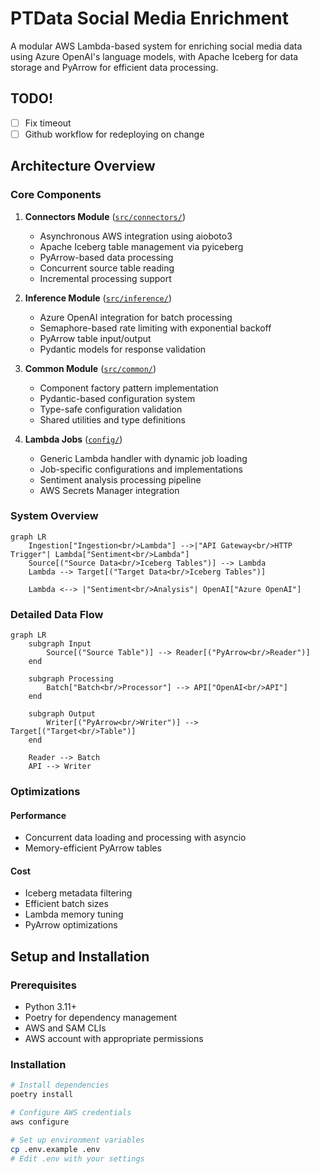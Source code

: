 # PTData Social Media Enrichment

A modular AWS Lambda-based system for enriching social media data using Azure OpenAI's language models, with Apache Iceberg for data storage and PyArrow for efficient data processing.

## TODO!

- [ ] Fix timeout
- [ ] Github workflow for redeploying on change

## Architecture Overview

### Core Components

1. **Connectors Module** ([`src/connectors/`](src/connectors/README.md))
   - Asynchronous AWS integration using aioboto3
   - Apache Iceberg table management via pyiceberg
   - PyArrow-based data processing
   - Concurrent source table reading
   - Incremental processing support

2. **Inference Module** ([`src/inference/`](src/inference/README.md))
   - Azure OpenAI integration for batch processing
   - Semaphore-based rate limiting with exponential backoff
   - PyArrow table input/output
   - Pydantic models for response validation

3. **Common Module** ([`src/common/`](src/common/README.md))
   - Component factory pattern implementation
   - Pydantic-based configuration system
   - Type-safe configuration validation
   - Shared utilities and type definitions

4. **Lambda Jobs** ([`config/`](config/README.md))
   - Generic Lambda handler with dynamic job loading
   - Job-specific configurations and implementations
   - Sentiment analysis processing pipeline
   - AWS Secrets Manager integration


### System Overview

```mermaid
graph LR
    Ingestion["Ingestion<br/>Lambda"] -->|"API Gateway<br/>HTTP Trigger"| Lambda["Sentiment<br/>Lambda"]
    Source[("Source Data<br/>Iceberg Tables")] --> Lambda
    Lambda --> Target[("Target Data<br/>Iceberg Tables")]
    
    Lambda <--> |"Sentiment<br/>Analysis"| OpenAI["Azure OpenAI"]

```

### Detailed Data Flow

```mermaid
graph LR
    subgraph Input
        Source[("Source Table")] --> Reader[("PyArrow<br/>Reader")]
    end

    subgraph Processing
        Batch["Batch<br/>Processor"] --> API["OpenAI<br/>API"]
    end

    subgraph Output
        Writer[("PyArrow<br/>Writer")] --> Target[("Target<br/>Table")]
    end

    Reader --> Batch
    API --> Writer
```

### Optimizations

#### Performance
- Concurrent data loading and processing with asyncio
- Memory-efficient PyArrow tables

#### Cost
- Iceberg metadata filtering
- Efficient batch sizes
- Lambda memory tuning
- PyArrow optimizations


## Setup and Installation

### Prerequisites

- Python 3.11+
- Poetry for dependency management
- AWS and SAM CLIs
- AWS account with appropriate permissions

### Installation

```bash
# Install dependencies
poetry install

# Configure AWS credentials
aws configure

# Set up environment variables
cp .env.example .env
# Edit .env with your settings
```
